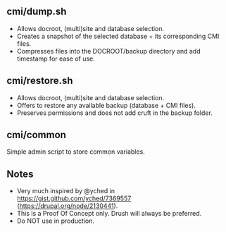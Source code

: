 cmi/dump.sh
---------------------

- Allows docroot, (multi)site and database selection.
- Creates a snapshot of the selected database + its corresponding CMI files.
- Compresses files into the DOCROOT/backup directory and add timestamp for ease of use.

cmi/restore.sh
---------------------

- Allows docroot, (multi)site and database selection.
- Offers to restore any available backup (database + CMI files).
- Preserves permissions and does not add cruft in the backup folder.

cmi/common
------------------

Simple admin script to store common variables.

Notes
-----

- Very much inspired by @yched in https://gist.github.com/yched/7369557 (https://drupal.org/node/2130441).
- This is a Proof Of Concept only. Drush will always be preferred.
- Do NOT use in production.
